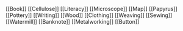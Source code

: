 [[Book]]
[[Cellulose]]
[[Literacy]]
[[Microscope]]
[[Map]]
[[Papyrus]]
[[Pottery]]
[[Writing]]
[[Wood]]
[[Clothing]]
[[Weaving]]
[[Sewing]]
[[Watermill]]
[[Banknote]]
[[Metalworking]]
[[Button]]
